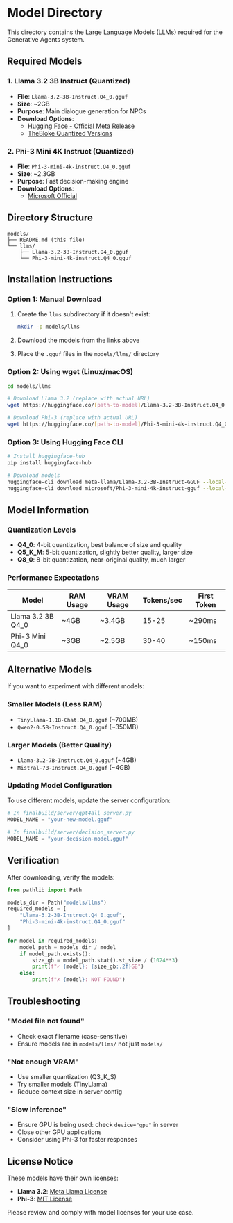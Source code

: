 # Model Directory

This directory contains the Large Language Models (LLMs) required for the Generative Agents system.

## Required Models

### 1. Llama 3.2 3B Instruct (Quantized)
- **File**: `Llama-3.2-3B-Instruct.Q4_0.gguf`
- **Size**: ~2GB
- **Purpose**: Main dialogue generation for NPCs
- **Download Options**:
  - [Hugging Face - Official Meta Release](https://huggingface.co/meta-llama/Llama-3.2-3B-Instruct-GGUF)
  - [TheBloke Quantized Versions](https://huggingface.co/TheBloke)

### 2. Phi-3 Mini 4K Instruct (Quantized)
- **File**: `Phi-3-mini-4k-instruct.Q4_0.gguf`
- **Size**: ~2.3GB
- **Purpose**: Fast decision-making engine
- **Download Options**:
  - [Microsoft Official](https://huggingface.co/microsoft/Phi-3-mini-4k-instruct-gguf)

## Directory Structure
```
models/
├── README.md (this file)
└── llms/
    ├── Llama-3.2-3B-Instruct.Q4_0.gguf
    └── Phi-3-mini-4k-instruct.Q4_0.gguf
```

## Installation Instructions

### Option 1: Manual Download
1. Create the `llms` subdirectory if it doesn't exist:
   ```bash
   mkdir -p models/llms
   ```

2. Download the models from the links above
3. Place the `.gguf` files in the `models/llms/` directory

### Option 2: Using wget (Linux/macOS)
```bash
cd models/llms

# Download Llama 3.2 (replace with actual URL)
wget https://huggingface.co/[path-to-model]/Llama-3.2-3B-Instruct.Q4_0.gguf

# Download Phi-3 (replace with actual URL)
wget https://huggingface.co/[path-to-model]/Phi-3-mini-4k-instruct.Q4_0.gguf
```

### Option 3: Using Hugging Face CLI
```bash
# Install huggingface-hub
pip install huggingface-hub

# Download models
huggingface-cli download meta-llama/Llama-3.2-3B-Instruct-GGUF --local-dir ./llms
huggingface-cli download microsoft/Phi-3-mini-4k-instruct-gguf --local-dir ./llms
```

## Model Information

### Quantization Levels
- **Q4_0**: 4-bit quantization, best balance of size and quality
- **Q5_K_M**: 5-bit quantization, slightly better quality, larger size
- **Q8_0**: 8-bit quantization, near-original quality, much larger

### Performance Expectations
| Model | RAM Usage | VRAM Usage | Tokens/sec | First Token |
|-------|-----------|------------|------------|-------------|
| Llama 3.2 3B Q4_0 | ~4GB | ~3.4GB | 15-25 | ~290ms |
| Phi-3 Mini Q4_0 | ~3GB | ~2.5GB | 30-40 | ~150ms |

## Alternative Models

If you want to experiment with different models:

### Smaller Models (Less RAM)
- `TinyLlama-1.1B-Chat.Q4_0.gguf` (~700MB)
- `Qwen2-0.5B-Instruct.Q4_0.gguf` (~350MB)

### Larger Models (Better Quality)
- `Llama-3.2-7B-Instruct.Q4_0.gguf` (~4GB)
- `Mistral-7B-Instruct.Q4_0.gguf` (~4GB)

### Updating Model Configuration
To use different models, update the server configuration:

```python
# In finalbuild/server/gpt4all_server.py
MODEL_NAME = "your-new-model.gguf"

# In finalbuild/server/decision_server.py
MODEL_NAME = "your-decision-model.gguf"
```

## Verification

After downloading, verify the models:
```python
from pathlib import Path

models_dir = Path("models/llms")
required_models = [
    "Llama-3.2-3B-Instruct.Q4_0.gguf",
    "Phi-3-mini-4k-instruct.Q4_0.gguf"
]

for model in required_models:
    model_path = models_dir / model
    if model_path.exists():
        size_gb = model_path.stat().st_size / (1024**3)
        print(f"✓ {model}: {size_gb:.2f}GB")
    else:
        print(f"✗ {model}: NOT FOUND")
```

## Troubleshooting

### "Model file not found"
- Check exact filename (case-sensitive)
- Ensure models are in `models/llms/` not just `models/`

### "Not enough VRAM"
- Use smaller quantization (Q3_K_S)
- Try smaller models (TinyLlama)
- Reduce context size in server config

### "Slow inference"
- Ensure GPU is being used: check `device="gpu"` in server
- Close other GPU applications
- Consider using Phi-3 for faster responses

## License Notice

These models have their own licenses:
- **Llama 3.2**: [Meta Llama License](https://ai.meta.com/llama/license/)
- **Phi-3**: [MIT License](https://huggingface.co/microsoft/Phi-3-mini-4k-instruct/blob/main/LICENSE)

Please review and comply with model licenses for your use case.